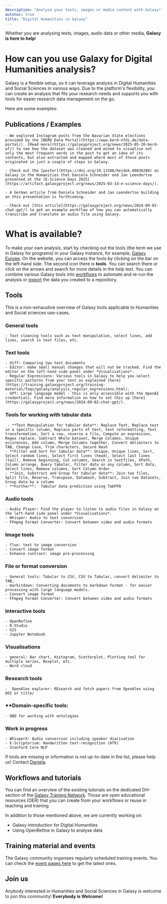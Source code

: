 ```yaml
---
description: "Analyse your texts, images or media content with Galaxy!"
autotoc: true
title: "Digital Humanities in Galaxy"
---
```


<slot name="/community/sig/common_linkbox" />

Whether you are analysing texts, images, audio data or other media, **Galaxy is here to help**!


# How can you use Galaxy for Digital Humanities analysis?

Galaxy is a flexible setup, so it can leverage analysis in Digital Humanities and Social Sciences in various ways. Due to the platform's flexibility, you can create an analysis that fits your research needs and supports you with tools for easier research data management on the go.

Here are some examples:

## Publications / Examples

    - We explored Instagram posts from the Bavarian State elections provided by the [BERD Data Portal](https://www.berd-nfdi.de/data-portal/). [Read more](https://galaxyproject.org/news/2025-05-20-berd-wf/) to see how the dataset was cleaned and mined to visualise not only the most frequent words in the post to get an idea of its contents, but also extracted and mapped where most of those posts originated in just a couple of steps in Galaxy.

    - Check out the [poster](https://doi.org/10.11588/heidok.00036288) on Galaxy in the Humanities that Daniela Schneider and Jan Leendertse presented at the [E-Science Days 2025](https://artifact.galaxyproject.org/news/2025-03-14-e-science-days/).

    - A German article from Daniela Schneider and Jan Leendertse building on this presentation is forthcoming.

    - Check out [this article](https://galaxyproject.org/news/2024-09-02-chat-gpt/) to get an example workflow of how you can automatically transcribe and translate an audio file using Galaxy.


# What is available?

To make your own analysis, start by checking out the tools (the term we use in Galaxy for programs) in your Galaxy instance, for example, [Galaxy Europe](https://usegalaxy.eu/). On the website, you can access the tools by clicking on the bar on the left-hand side. The second icon there is **tools**. You can search there or click on the arrows and search for more details in the help text.
You can combine various Galaxy tools into [workflows](https://training.galaxyproject.org/training-material/topics/galaxy-interface/tutorials/history-to-workflow/tutorial.html) to automate and re-run the analysis or [export](https://galaxyproject.org/news/2024-05-03-inveniordm-integration/) the data you created to a repository.


## Tools

This is a non-exhaustive overview of Galaxy tools applicable to Humanities and Social sciences use-cases. 

### **General tools**
    - Text cleaning tools such as text manipulation, select lines, add lines, search in text files, etc.
    
### **Text tools**
    - diff: Comparing two text documents
    - Editor: make small manual changes that will not be tracked. Find the editor on the left-hand side panel under *Visualisations*.
    - Regular Expressions: Various tools in Galaxy to help you select specific patterns from your text as explained [here](https://training.galaxyproject.org/training-material/faqs/galaxy/analysis_regular_expressions.html).
    - GPT: Large language model - this is only accessible with the OpenAI credentials. Find more information on how to set this up [here](https://galaxyproject.org/news/2024-09-02-chat-gpt/).

### **Tools for working with tabular data**
     - **Text Manipulation for tabular data**: Replace Text, Replace text in a specific column, Replace parts of text, text reformatting, Text transformation, Sort a row, reverse a file, Compute an expression, Regex replace, Subtract Whole Dataset, Merge Columns, Unique occurences, Add column, Merge Columns together, Convert delimiters to TAB, Change Case, Trim characters, Secure Hash
    - **Filter and Sort for tabular data**: Unique, Unique lines, Sort, Select random lines, Select first lines (head), Select last lines (tail), Remove beginning, Cut columns, Search in textfiles, XPath, Column arrange, Query tabular, Filter data on any column, Sort data, Select lines, Remove columns, Sort Column Order
    - **Join, Substract and Group for tabular data**: Join two files, Split file, Reverse, Transpose, Datamash, Subtract, Join two Datasets, Group data by a column
    - **Further**:  Tabular data prediction using TabPFN 

### **Audio tools**
    - Audio Player: Find the player to listen to audio files in Galaxy on the left-hand side panel under *Visualisations*.
    - Whisper: Audio to text conversion
    - FFmpeg Format Converter: Convert between video and audio formats   

### **Image tools**
    - flux: text to image conversion
    - Convert image format
    - Enhance contrast: image pre-processing
    
### **File or format conversion**
    - General tools: Tabular to CSV, CSV to Tabular, convert delimiter to TAB, 
    - markitdown: Converting documents to markdown format - for easier processing with large language models.
    - Convert image format
    - FFmpeg Format Converter: Convert between video and audio formats

### **Interactive tools**
    - OpenRefine
    - R-Studio
    - GIS
    - Jupyter Notebook

### **Visualisations**
    - general: Bar chart, Histogram, Scatterplot, Plotting tool for multiple series, Boxplot, etc.
    - Word cloud

### **Research tools**
    -  OpenAlex explorer: REsearch and fetch papers from OpenAlex using DOI or title/

### **Domain-specific tools:
    - OBO for working with ontologies

### **Work in progress**
    - WhisperX: Audio conversion including speaker diarisation
    - E-Scriptorium: Handwritten text-recognition (HTR)
    - Stanford Core NLP

If tools are missing or information is not up-to-date in the list, please help us! Contact [Daniela](mailto:schneidd@informatik.uni-freiburg.de).

## Workflows and tutorials

You can find an overview of the existing tutorials on the dedicated DH-section of the [Galaxy Training Network](https://training.galaxyproject.org/training-material/topics/digital-humanities/). Those are open educational resources (OER) that you can create from your workflows or reuse in teaching and training.

In addition to those mentioned above, we are currently working on:
- Galaxy introduction for Digital Humanities
- Using OpenRefine in Galaxy to analyse data

## Training material and events

The Galaxy community organises regularly scheduled training events. You can check the [event pages here](/events/) to get the latest ones.

## Join us

Anybody interested in Humanities and Social Sciences in Galaxy is welcome to join this community! **Everybody is Welcome!**
